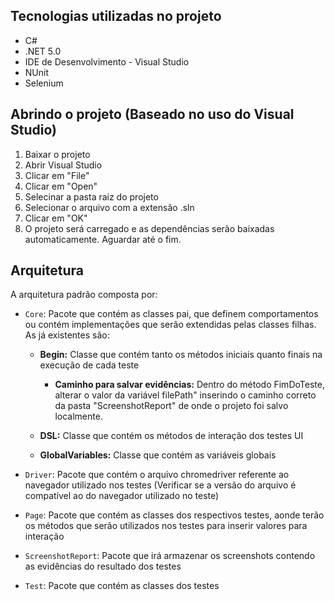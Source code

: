 ## Tecnologias utilizadas no projeto

- C#
- .NET 5.0
- IDE de Desenvolvimento - Visual Studio
- NUnit
- Selenium 

## Abrindo o projeto (Baseado no uso do Visual Studio)

1. Baixar o projeto
2. Abrir Visual Studio 
3. Clicar em "File"
4. Clicar em "Open"
5. Selecinar a pasta raiz do projeto
6. Selecionar o arquivo com a extensão .sln
7. Clicar em "OK"
8. O projeto será carregado e as dependências serão baixadas automaticamente. Aguardar até o fim.

## Arquitetura

A arquitetura padrão composta por:

- `Core`: Pacote que contém as classes pai, que definem comportamentos ou contém implementações que serão extendidas pelas classes filhas. As já existentes são:
  - **Begin:** Classe que contém tanto os métodos iniciais quanto finais na execução de cada teste
    - **Caminho para salvar evidências:** Dentro do método FimDoTeste, alterar o valor da variável filePath" inserindo o caminho correto da pasta "ScreenshotReport" de onde o projeto foi salvo localmente.
    
  - **DSL:** Classe que contém os métodos de interação dos testes UI
  
  - **GlobalVariables:** Classe que contém as variáveis globais
  
- `Driver`: Pacote que contém o arquivo chromedriver referente ao navegador utilizado nos testes (Verificar se a versão do arquivo é compatível ao do navegador utilizado no teste)

- `Page`: Pacote que contém as classes dos respectivos testes, aonde terão os métodos que serão utilizados nos testes para inserir valores para interação 

- `ScreenshotReport`: Pacote que irá armazenar os screenshots contendo as evidências do resultado dos testes

- `Test`: Pacote que contém as classes dos testes
